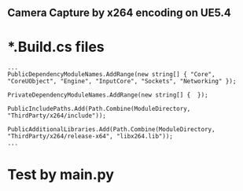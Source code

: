 ## Camera Capture by x264 encoding on UE5.4

# *.Build.cs files
 
    ...
	PublicDependencyModuleNames.AddRange(new string[] { "Core", "CoreUObject", "Engine", "InputCore", "Sockets", "Networking" });

	PrivateDependencyModuleNames.AddRange(new string[] {  });

    PublicIncludePaths.Add(Path.Combine(ModuleDirectory, "ThirdParty/x264/include"));

    PublicAdditionalLibraries.Add(Path.Combine(ModuleDirectory, "ThirdParty/x264/release-x64", "libx264.lib"));
    ...

# Test by main.py

